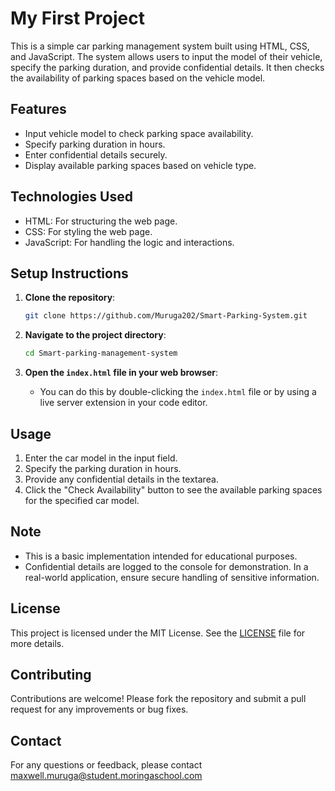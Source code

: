 # My First Project

This is a simple car parking management system built using HTML, CSS, and JavaScript. The system allows users to input the model of their vehicle, specify the parking duration, and provide confidential details. It then checks the availability of parking spaces based on the vehicle model.

## Features

- Input vehicle model to check parking space availability.
- Specify parking duration in hours.
- Enter confidential details securely.
- Display available parking spaces based on vehicle type.

## Technologies Used

- HTML: For structuring the web page.
- CSS: For styling the web page.
- JavaScript: For handling the logic and interactions.

## Setup Instructions

1. **Clone the repository**:
   ```bash
   git clone https://github.com/Muruga202/Smart-Parking-System.git
   ```

2. **Navigate to the project directory**:
   ```bash
   cd Smart-parking-management-system
   ```

3. **Open the `index.html` file in your web browser**:
   - You can do this by double-clicking the `index.html` file or by using a live server extension in your code editor.

## Usage

1. Enter the car model in the input field.
2. Specify the parking duration in hours.
3. Provide any confidential details in the textarea.
4. Click the "Check Availability" button to see the available parking spaces for the specified car model.

## Note

- This is a basic implementation intended for educational purposes.
- Confidential details are logged to the console for demonstration. In a real-world application, ensure secure handling of sensitive information.

## License

This project is licensed under the MIT License. See the [LICENSE](LICENSE) file for more details.

## Contributing

Contributions are welcome! Please fork the repository and submit a pull request for any improvements or bug fixes.

## Contact

For any questions or feedback, please contact 
maxwell.muruga@student.moringaschool.com

